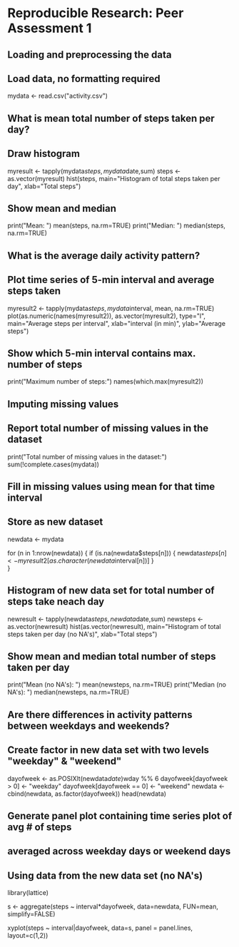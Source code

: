# Reproducible Research: Peer Assessment 1


## Loading and preprocessing the data

## Load data, no formatting required
mydata <- read.csv("activity.csv")


## What is mean total number of steps taken per day?

## Draw histogram
myresult <- tapply(mydata$steps,mydata$date,sum)
steps <- as.vector(myresult)
hist(steps, main="Histogram of total steps taken per day",
     xlab="Total steps")

## Show mean and median
print("Mean: ")
mean(steps, na.rm=TRUE)
print("Median: ")
median(steps, na.rm=TRUE)

## What is the average daily activity pattern?

## Plot time series of 5-min interval and average steps taken
myresult2 <- tapply(mydata$steps, mydata$interval, mean, na.rm=TRUE)
plot(as.numeric(names(myresult2)), as.vector(myresult2), 
     type="l", main="Average steps per interval", 
     xlab="interval (in min)", ylab="Average steps")

## Show which 5-min interval contains max. number of steps
print("Maximum number of steps:")
names(which.max(myresult2))

## Imputing missing values

## Report total number of missing values in the dataset
print("Total number of missing values in the dataset:")
sum(!complete.cases(mydata))

## Fill in missing values using mean for that time interval
## Store as new dataset
newdata <- mydata

for (n in 1:nrow(newdata)) {
     if (is.na(newdata$steps[n])) {
          newdata$steps[n] <- myresult2[as.character(newdata$interval[n])]
     }    
}

## Histogram of new data set for total number of steps take neach day
newresult <- tapply(newdata$steps,newdata$date,sum)
newsteps <- as.vector(newresult)
hist(as.vector(newresult), 
     main="Histogram of total steps taken per day (no NA's)",
     xlab="Total steps")

## Show mean and median total number of steps taken per day
print("Mean (no NA's): ")
mean(newsteps, na.rm=TRUE)
print("Median (no NA's): ")
median(newsteps, na.rm=TRUE)

## Are there differences in activity patterns between weekdays and weekends?

## Create factor in new data set with two levels "weekday" & "weekend"
dayofweek <- as.POSIXlt(newdata$date)$wday %% 6
dayofweek[dayofweek > 0] <- "weekday"
dayofweek[dayofweek == 0] <- "weekend"
newdata <- cbind(newdata, as.factor(dayofweek))
head(newdata)

## Generate panel plot containing time series plot of avg # of steps
## averaged across weekday days or weekend days
## Using data from the new data set (no NA's)
library(lattice)

s <- aggregate(steps ~ interval*dayofweek, 
               data=newdata, FUN=mean, simplify=FALSE)

xyplot(steps ~ interval|dayofweek, data=s, panel = panel.lines, layout=c(1,2))




